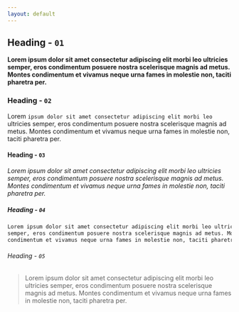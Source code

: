 ```yaml
---
layout: default
---
```

## Heading - `01`

**Lorem ipsum dolor sit amet consectetur adipiscing elit morbi leo ultricies semper, eros condimentum posuere nostra scelerisque magnis ad metus. Montes condimentum et vivamus neque urna fames in molestie non, taciti pharetra per.**

### Heading - `02`

Lorem `ipsum dolor sit amet consectetur adipiscing elit morbi leo` ultricies semper, eros condimentum posuere nostra scelerisque magnis ad metus. Montes condimentum et vivamus neque urna fames in molestie non, taciti pharetra per.

#### Heading - `03`

*Lorem ipsum dolor sit amet consectetur adipiscing elit morbi leo ultricies semper, eros condimentum posuere nostra scelerisque magnis ad metus. Montes condimentum et vivamus neque urna fames in molestie non, taciti pharetra per.*

##### Heading - `04`

```txt
Lorem ipsum dolor sit amet consectetur adipiscing elit morbi leo ultricies
semper, eros condimentum posuere nostra scelerisque magnis ad metus. Montes
condimentum et vivamus neque urna fames in molestie non, taciti pharetra per.
```

###### Heading - `05`

>Lorem ipsum dolor sit amet consectetur adipiscing elit morbi leo ultricies semper, eros condimentum posuere nostra scelerisque magnis ad metus. Montes condimentum et vivamus neque urna fames in molestie non, taciti pharetra per.
